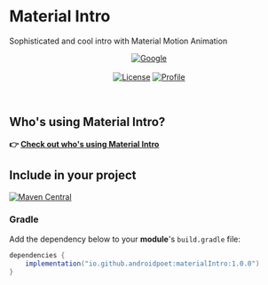 # Material Intro
Sophisticated and cool intro with Material Motion Animation



<p align="center">
  <a href="https://devlibrary.withgoogle.com/products/android/repos/androidpoet-Metaphor"><img alt="Google" src="https://github.com/AndroidPoet/androidpoet.github.io/blob/main/badges/GoogleDevelopers.svg"/></a>
<br>
	<br>
  <a href="https://opensource.org/licenses/Apache-2.0"><img alt="License" src="https://img.shields.io/badge/License-Apache%202.0-blue.svg"/></a>
  <a href="https://github.com/AndroidPoet"><img alt="Profile" src="https://github.com/AndroidPoet/androidpoet.github.io/blob/main/badges/style-AndroidPoet-blue.svg"/></a>
 
</p> <br>

## Who's using Material Intro?
**👉 [Check out who's using Material Intro](/usecases.md)**

## Include in your project
[![Maven Central](https://img.shields.io/maven-central/v/io.github.androidpoet/materialintro.svg?label=Maven%20Central)](https://search.maven.org/artifact/io.github.androidpoet/materialintro)

### Gradle
Add the dependency below to your **module**'s `build.gradle` file:

```gradle
dependencies {
    implementation("io.github.androidpoet:materialIntro:1.0.0")
}
```

